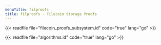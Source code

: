 ```yaml
---
menuTitle: filproofs
title: filproofs - Filecoin Storage Proofs
---
```


{{< readfile file="filecoin_proofs_subsystem.id" code="true" lang="go" >}}

{{< readfile file="algorithms.id" code="true" lang="go" >}}
